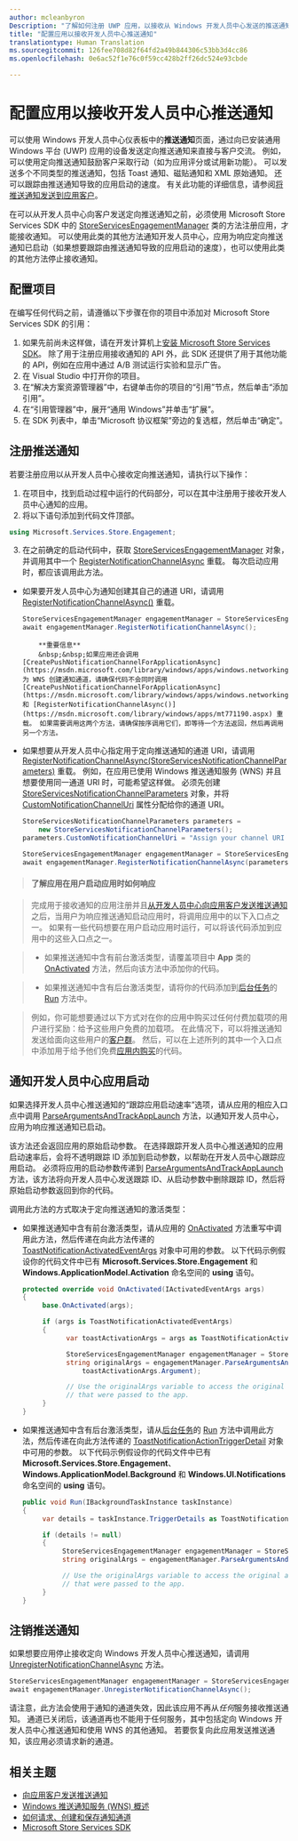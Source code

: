 ```yaml
---
author: mcleanbyron
Description: "了解如何注册 UWP 应用，以接收从 Windows 开发人员中心发送的推送通知。"
title: "配置应用以接收开发人员中心推送通知"
translationtype: Human Translation
ms.sourcegitcommit: 126fee708d82f64fd2a49b844306c53bb3d4cc86
ms.openlocfilehash: 0e6ac52f1e76c0f59cc428b2ff26dc524e93cbde

---
```


# 配置应用以接收开发人员中心推送通知

可以使用 Windows 开发人员中心仪表板中的**推送通知**页面，通过向已安装通用 Windows 平台 (UWP) 应用的设备发送定向推送通知来直接与客户交流。 例如，可以使用定向推送通知鼓励客户采取行动（如为应用评分或试用新功能）。 可以发送多个不同类型的推送通知，包括 Toast 通知、磁贴通知和 XML 原始通知。 还可以跟踪由推送通知导致的应用启动的速度。 有关此功能的详细信息，请参阅[将推送通知发送到应用客户](../publish/send-push-notifications-to-your-apps-customers.md)。

在可以从开发人员中心向客户发送定向推送通知之前，必须使用 Microsoft Store Services SDK 中的 [StoreServicesEngagementManager](https://msdn.microsoft.com/library/windows/apps/microsoft.services.store.engagement.storeservicesengagementmanager.aspx) 类的方法注册应用，才能接收通知。 可以使用此类的其他方法通知开发人员中心，应用为响应定向推送通知已启动（如果想要跟踪由推送通知导致的应用启动的速度），也可以使用此类的其他方法停止接收通知。

## 配置项目

在编写任何代码之前，请遵循以下步骤在你的项目中添加对 Microsoft Store Services SDK 的引用：

1. 如果先前尚未这样做，请在开发计算机上[安装 Microsoft Store Services SDK](microsoft-store-services-sdk.md#install-the-sdk)。 除了用于注册应用接收通知的 API 外，此 SDK 还提供了用于其他功能的 API，例如在应用中通过 A/B 测试运行实验和显示广告。 
2. 在 Visual Studio 中打开你的项目。
3. 在“解决方案资源管理器”中，右键单击你的项目的“引用”节点，然后单击“添加引用”。
4. 在“引用管理器”中，展开“通用 Windows”并单击“扩展”。
5. 在 SDK 列表中，单击“Microsoft 协议框架”旁边的复选框，然后单击“确定”。

## 注册推送通知

若要注册应用以从开发人员中心接收定向推送通知，请执行以下操作：

1. 在项目中，找到启动过程中运行的代码部分，可以在其中注册用于接收开发人员中心通知的应用。
2. 将以下语句添加到代码文件顶部。

  ```csharp
  using Microsoft.Services.Store.Engagement;
  ```

3. 在之前确定的启动代码中，获取 [StoreServicesEngagementManager](https://msdn.microsoft.com/library/windows/apps/microsoft.services.store.engagement.storeservicesengagementmanager.aspx) 对象，并调用其中一个 [RegisterNotificationChannelAsync](https://msdn.microsoft.com/library/windows/apps/microsoft.services.store.engagement.storeservicesengagementmanager.registernotificationchannelasync.aspx) 重载。 每次启动应用时，都应该调用此方法。

  * 如果要开发人员中心为通知创建其自己的通道 URI，请调用 [RegisterNotificationChannelAsync()](https://msdn.microsoft.com/library/windows/apps/mt771190.aspx) 重载。

    ```csharp
    StoreServicesEngagementManager engagementManager = StoreServicesEngagementManager.GetDefault();
    await engagementManager.RegisterNotificationChannelAsync();
    ```

    >
            **重要信息**
            &nbsp;&nbsp;如果应用还会调用 [CreatePushNotificationChannelForApplicationAsync](https://msdn.microsoft.com/library/windows/apps/windows.networking.pushnotifications.pushnotificationchannelmanager.createpushnotificationchannelforapplicationasync.aspx) 为 WNS 创建通知通道，请确保代码不会同时调用 [CreatePushNotificationChannelForApplicationAsync](https://msdn.microsoft.com/library/windows/apps/windows.networking.pushnotifications.pushnotificationchannelmanager.createpushnotificationchannelforapplicationasync.aspx) 和 [RegisterNotificationChannelAsync()](https://msdn.microsoft.com/library/windows/apps/mt771190.aspx) 重载。 如果需要调用这两个方法，请确保按序调用它们，即等待一个方法返回，然后再调用另一个方法。

  * 如果想要从开发人员中心指定用于定向推送通知的通道 URI，请调用 [RegisterNotificationChannelAsync(StoreServicesNotificationChannelParameters)](https://msdn.microsoft.com/library/windows/apps/mt771191.aspx) 重载。 例如，在应用已使用 Windows 推送通知服务 (WNS) 并且想要使用同一通道 URI 时，可能希望这样做。 必须先创建 [StoreServicesNotificationChannelParameters](https://msdns.microsoft.com/library/windows/apps/microsoft.services.store.engagement.storeservicesnotificationchannelparameters.aspx) 对象，并将 [CustomNotificationChannelUri](https://msdn.microsoft.com/library/windows/apps/microsoft.services.store.engagement.storeservicesnotificationchannelparameters.customnotificationchanneluri.aspx) 属性分配给你的通道 URI。

    ```csharp
    StoreServicesNotificationChannelParameters parameters =
        new StoreServicesNotificationChannelParameters();
    parameters.CustomNotificationChannelUri = "Assign your channel URI here";

    StoreServicesEngagementManager engagementManager = StoreServicesEngagementManager.GetDefault();
    await engagementManager.RegisterNotificationChannelAsync(parameters);
    ```

  >#### 了解应用在用户启动应用时如何响应

  >完成用于接收通知的应用注册并且[从开发人员中心向应用客户发送推送通知](../publish/send-push-notifications-to-your-apps-customers.md)之后，当用户为响应推送通知启动应用时，将调用应用中的以下入口点之一。 如果有一些代码想要在用户启动应用时运行，可以将该代码添加到应用中的这些入口点之一。

  >* 如果推送通知中含有前台激活类型，请覆盖项目中 **App** 类的 [OnActivated](https://msdn.microsoft.com/library/windows/apps/windows.ui.xaml.application.onactivated.aspx) 方法，然后向该方法中添加你的代码。

  >* 如果推送通知中含有后台激活类型，请将你的代码添加到[后台任务](../launch-resume/support-your-app-with-background-tasks.md)的 [Run](https://msdn.microsoft.com/library/windows/apps/windows.applicationmodel.background.ibackgroundtask.run.aspx) 方法中。

  >例如，你可能想要通过以下方式对在你的应用中购买过任何付费加载项的用户进行奖励：给予这些用户免费的加载项。 在此情况下，可以将推送通知发送给面向这些用户的[客户群](../publish/create-customer-segments.md)。 然后，可以在上述所列的其中一个入口点中添加用于给予他们免费[应用内购买](in-app-purchases-and-trials.md)的代码。

## 通知开发人员中心应用启动

如果选择开发人员中心推送通知的“跟踪应用启动速率”选项，请从应用的相应入口点中调用 [ParseArgumentsAndTrackAppLaunch](https://msdn.microsoft.com/library/windows/apps/microsoft.services.store.engagement.storeservicesengagementmanager.parseargumentsandtrackapplaunch.aspx) 方法，以通知开发人员中心，应用为响应推送通知已启动。

该方法还会返回应用的原始启动参数。 在选择跟踪开发人员中心推送通知的应用启动速率后，会将不透明跟踪 ID 添加到启动参数，以帮助在开发人员中心跟踪应用启动。 必须将应用的启动参数传递到 [ParseArgumentsAndTrackAppLaunch](https://msdn.microsoft.com/library/windows/apps/microsoft.services.store.engagement.storeservicesengagementmanager.parseargumentsandtrackapplaunch.aspx) 方法，该方法将向开发人员中心发送跟踪 ID、从启动参数中删除跟踪 ID，然后将原始启动参数返回到你的代码。

调用此方法的方式取决于定向推送通知的激活类型：

* 如果推送通知中含有前台激活类型，请从应用的 [OnActivated](https://msdn.microsoft.com/library/windows/apps/windows.ui.xaml.application.onactivated.aspx) 方法重写中调用此方法，然后传递在向此方法传递的 [ToastNotificationActivatedEventArgs](https://msdn.microsoft.com/library/windows/apps/windows.applicationmodel.activation.toastnotificationactivatedeventargs.aspx) 对象中可用的参数。 以下代码示例假设你的代码文件中已有 **Microsoft.Services.Store.Engagement** 和 **Windows.ApplicationModel.Activation** 命名空间的 **using** 语句。

  ```csharp
  protected override void OnActivated(IActivatedEventArgs args)
  {
       base.OnActivated(args);   

       if (args is ToastNotificationActivatedEventArgs)
       {
             var toastActivationArgs = args as ToastNotificationActivatedEventArgs;

             StoreServicesEngagementManager engagementManager = StoreServicesEngagementManager.GetDefault();
             string originalArgs = engagementManager.ParseArgumentsAndTrackAppLaunch(
                 toastActivationArgs.Argument);

             // Use the originalArgs variable to access the original arguments
             // that were passed to the app.
       }
  }
  ```

* 如果推送通知中含有后台激活类型，请从[后台任务](../launch-resume/support-your-app-with-background-tasks.md)的 [Run](https://msdn.microsoft.com/library/windows/apps/windows.applicationmodel.background.ibackgroundtask.run.aspx) 方法中调用此方法，然后传递在向此方法传递的 [ToastNotificationActionTriggerDetail](https://msdn.microsoft.com/library/windows/apps/windows.ui.notifications.toastnotificationactiontriggerdetail.aspx) 对象中可用的参数。 以下代码示例假设你的代码文件中已有 **Microsoft.Services.Store.Engagement**、**Windows.ApplicationModel.Background** 和 **Windows.UI.Notifications** 命名空间的 **using** 语句。

  ```csharp
  public void Run(IBackgroundTaskInstance taskInstance)
  {
       var details = taskInstance.TriggerDetails as ToastNotificationActionTriggerDetail;

       if (details != null)
       {
            StoreServicesEngagementManager engagementManager = StoreServicesEngagementManager.GetDefault();
            string originalArgs = engagementManager.ParseArgumentsAndTrackAppLaunch(details.Argument);

            // Use the originalArgs variable to access the original arguments
            // that were passed to the app.
       }
  }
  ```

## 注销推送通知

如果想要应用停止接收定向 Windows 开发人员中心推送通知，请调用 [UnregisterNotificationChannelAsync](https://msdn.microsoft.com/library/windows/apps/microsoft.services.store.engagement.storeservicesengagementmanager.unregisternotificationchannelasync) 方法。

```csharp
StoreServicesEngagementManager engagementManager = StoreServicesEngagementManager.GetDefault();
await engagementManager.UnregisterNotificationChannelAsync();
```

请注意，此方法会使用于通知的通道失效，因此该应用不再从*任何*服务接收推送通知。 通道已关闭后，该通道再也不能用于任何服务，其中包括定向 Windows 开发人员中心推送通知和使用 WNS 的其他通知。 若要恢复向此应用发送推送通知，该应用必须请求新的通道。

## 相关主题

* [向应用客户发送推送通知](../publish/send-push-notifications-to-your-apps-customers.md)
* [Windows 推送通知服务 (WNS) 概述](https://msdn.microsoft.com/windows/uwp/controls-and-patterns/tiles-and-notifications-windows-push-notification-services--wns--overview)
* [如何请求、创建和保存通知通道](https://msdn.microsoft.com/en-us/library/windows/apps/xaml/hh868221)
* [Microsoft Store Services SDK](https://msdn.microsoft.com/windows/uwp/monetize/microsoft-store-services-sdk)



<!--HONumber=Nov16_HO1-->


